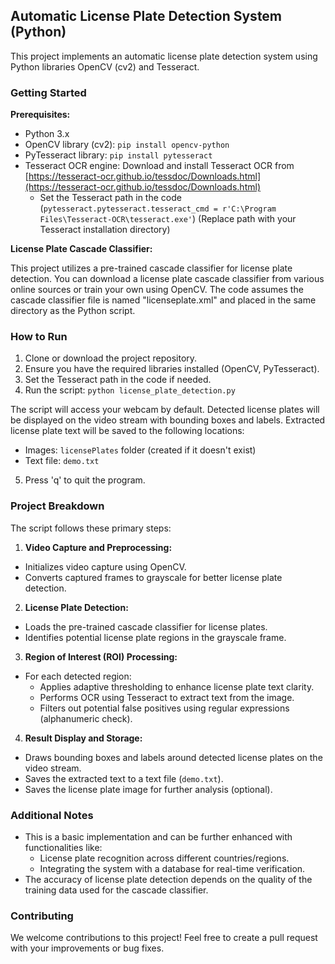 ## Automatic License Plate Detection System (Python)

This project implements an automatic license plate detection system using Python libraries OpenCV (cv2) and Tesseract. 

###  Getting Started

**Prerequisites:**

* Python 3.x
* OpenCV library (cv2): `pip install opencv-python`
* PyTesseract library: `pip install pytesseract`
* Tesseract OCR engine: Download and install Tesseract OCR from [https://tesseract-ocr.github.io/tessdoc/Downloads.html](https://tesseract-ocr.github.io/tessdoc/Downloads.html) 
  -  Set the Tesseract path in the code (`pytesseract.pytesseract.tesseract_cmd = r'C:\Program Files\Tesseract-OCR\tesseract.exe'`) (Replace path with your Tesseract installation directory)

**License Plate Cascade Classifier:**

This project utilizes a pre-trained cascade classifier for license plate detection. You can download a license plate cascade classifier from various online sources or train your own using OpenCV. The code assumes the cascade classifier file is named "licenseplate.xml" and placed in the same directory as the Python script.

### How to Run

1. Clone or download the project repository.
2. Ensure you have the required libraries installed (OpenCV, PyTesseract).
3. Set the Tesseract path in the code if needed.
4. Run the script: `python license_plate_detection.py`

The script will access your webcam by default. Detected license plates will be displayed on the video stream with bounding boxes and labels. Extracted license plate text will be saved to the following locations:

* Images: `licensePlates` folder (created if it doesn't exist)
* Text file: `demo.txt`

5. Press 'q' to quit the program.

### Project Breakdown

The script follows these primary steps:

1. **Video Capture and Preprocessing:** 
  - Initializes video capture using OpenCV.
  - Converts captured frames to grayscale for better license plate detection.

2. **License Plate Detection:**
  - Loads the pre-trained cascade classifier for license plates.
  - Identifies potential license plate regions in the grayscale frame.

3. **Region of Interest (ROI) Processing:**
  - For each detected region:
      - Applies adaptive thresholding to enhance license plate text clarity.
      - Performs OCR using Tesseract to extract text from the image.
      - Filters out potential false positives using regular expressions (alphanumeric check).

4. **Result Display and Storage:**
  - Draws bounding boxes and labels around detected license plates on the video stream.
  - Saves the extracted text to a text file (`demo.txt`).
  - Saves the license plate image for further analysis (optional).

### Additional Notes

* This is a basic implementation and can be further enhanced with functionalities like:
    - License plate recognition across different countries/regions.
    - Integrating the system with a database for real-time verification.
* The accuracy of license plate detection depends on the quality of the training data used for the cascade classifier.

### Contributing

We welcome contributions to this project! Feel free to create a pull request with your improvements or bug fixes.
